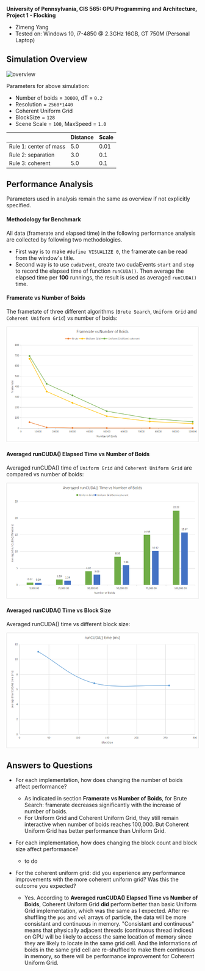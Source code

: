 **University of Pennsylvania, CIS 565: GPU Programming and Architecture,
Project 1 - Flocking**

* Zimeng Yang
* Tested on: Windows 10, i7-4850 @ 2.3GHz 16GB, GT 750M (Personal Laptop)

## Simulation Overview 

![overview](figures/30000_coherentGrid.gif)

Parameters for above simulation:

* Number of boids = `30000`, dT = `0.2`
* Resolution = `2560*1440`
* Coherent Uniform Grid
* BlockSize = `128`
* Scene Scale = `100`, MaxSpeed = `1.0`

||Distance|Scale|
|----|----|----|
|Rule 1: center of mass|5.0|0.01|
|Rule 2: separation|3.0|0.1|
|Rule 3: coherent|5.0|0.1|

## Performance Analysis

Parameters used in analysis remain the same as overview if not explicitly specified.

#### Methodology for Benchmark

All data (framerate and elapsed time) in the following performance analysis are collected by following two methodologies.

* First way is to make `#define VISUALIZE 0`, the framerate can be read from the window's title.
* Second way is to use `cudaEvent`, create two cudaEvents `start` and `stop` to record the elapsed time of function `runCUDA()`. Then average the elapsed time per **100** runnings, the result is used as averaged `runCUDA()` time. 

#### Framerate vs Number of Boids

The frametate of three different algorithms (`Brute Search`, `Uniform Grid` and `Coherent Uniform Grid`) vs number of boids:

![framerate](figures/chart_framerate.png)

#### Averaged runCUDA() Elapsed Time vs Number of Boids

Averaged runCUDA() time of `Uniform Grid` and `Coherent Uniform Grid` are compared vs number of boids:

![runCUDA_comparison](figures/chart_comparison.png)

#### Averaged runCUDA() Time vs Block Size  
Averaged runCUDA() time vs different block size:

![blocksize_comparison](figures/chart_blocksize.png)

## Answers to Questions 
* For each implementation, how does changing the number of boids affect performance?
	* As indicated in section **Framerate vs Number of Boids**, for Brute Search: framerate decreases significantly with the increase of number of boids. 
	* For Uniform Grid and Coherent Uniform Grid, they still remain interactive when number of boids reaches 100,000. But Coherent Uniform Grid has better performance than Uniform Grid. 

* For each implementation, how does changing the block count and block size affect performance?
	* to do

* For the coherent uniform grid: did you experience any performance improvements with the more coherent uniform grid? Was this the outcome you expected?
	* Yes. According to **Averaged runCUDA() Elapsed Time vs Number of Boids**, Coherent Uniform Grid **did** perform better than basic Uniform Grid implementation, which was the same as I expected. After re-shuffling the `pos` and `vel` arrays of particle, the data will be more consistant and continuous in memory. "Consistant and continuous" means that physically adjacent threads (continuous thread indices) on GPU will be likely to access the same location of memory since they are likely to locate in the same grid cell. And the informations of boids in the same grid cell are re-shuffled to make them continuous in memory, so there will be performance improvement for Coherent Uniform Grid.

	
